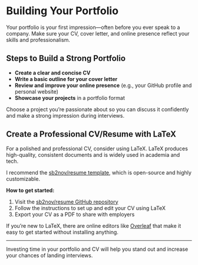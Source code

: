 
# Building Your Portfolio

Your portfolio is your first impression—often before you ever speak to a company. Make sure your CV, cover letter, and online presence reflect your skills and professionalism.

## Steps to Build a Strong Portfolio

- **Create a clear and concise CV**
- **Write a basic outline for your cover letter**
- **Review and improve your online presence** (e.g., your GitHub profile and personal website)
- **Showcase your projects** in a portfolio format

Choose a project you’re passionate about so you can discuss it confidently and make a strong impression during interviews.

## Create a Professional CV/Resume with LaTeX

For a polished and professional CV, consider using LaTeX. LaTeX produces high-quality, consistent documents and is widely used in academia and tech.

I recommend the [sb2nov/resume template](https://github.com/sb2nov/resume), which is open-source and highly customizable.

**How to get started:**

1. Visit the [sb2nov/resume GitHub repository](https://github.com/sb2nov/resume)
2. Follow the instructions to set up and edit your CV using LaTeX
3. Export your CV as a PDF to share with employers

If you’re new to LaTeX, there are online editors like [Overleaf](https://www.overleaf.com/) that make it easy to get started without installing anything.

---

Investing time in your portfolio and CV will help you stand out and increase your chances of landing interviews.
